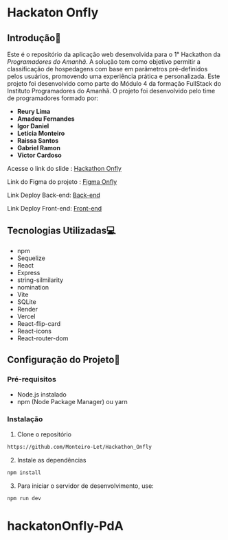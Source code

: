# Hackaton Onfly 

## Introdução📄 

Este é o repositório da aplicação web desenvolvida para o 1° Hackathon da *Programadores do Amanhã*. A solução tem como objetivo permitir a classificação de hospedagens com base em parâmetros pré-definidos pelos usuários, promovendo uma experiência prática e personalizada.
Este projeto foi desenvolvido como parte do Módulo 4 da formação FullStack do Instituto Programadores do Amanhã.
O projeto foi desenvolvido pelo time de programadores formado por:
- **Reury Lima**
- **Amadeu Fernandes**
- **Igor Daniel**
- **Letícia Monteiro**
- **Raissa Santos**
- **Gabriel Ramon**
- **Victor Cardoso**

Acesse o link do slide : [Hackathon Onfly](https://www.canva.com/design/DAGXbShGHak/mwyY5zFIrDnfTNUDXTfnaw/edit)

Link do Figma do projeto : [Figma Onfly](https://www.figma.com/design/dgAWbaN2HFRZe0pTid3Vvp/HACKATON-PdA?node-id=0-1&t=4ppiZoNRzFwRhwGz-1)

Link Deploy Back-end: [Back-end](https://github.com/IgorDanielS/hacka-pda-backend)

Link Deploy Front-end: [Front-end](https://hackathon-onfly-5wqt.vercel.app/)

## Tecnologias Utilizadas💻
* npm
* Sequelize
* React
* Express
* string-silmilarity
* nomination
* Vite
* SQLite
* Render 
* Vercel
* React-flip-card
* React-icons
* React-router-dom


## Configuração do Projeto🔧

### Pré-requisitos
* Node.js instalado
* npm (Node Package Manager) ou yarn

### Instalação
1. Clone o repositório
```bash
https://github.com/Monteiro-Let/Hackathon_Onfly
```

2. Instale as dependências
```bash
npm install
```
3. Para iniciar o servidor de desenvolvimento, use:
```bash
npm run dev
```

# hackatonOnfly-PdA
